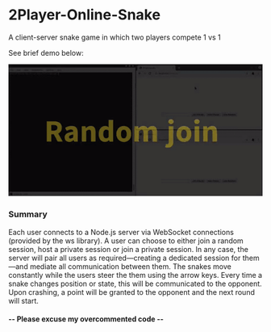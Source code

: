 # 2Player-Online-Snake
A client-server snake game in which two players compete 1 vs 1

See brief demo below:

![Demo](demo.gif)

### Summary
Each user connects to a Node.js server via WebSocket connections (provided by the ws library). A user can choose to either join a random session, host a private session or join a private session. In any case, the server will pair all users as required&mdash;creating a dedicated session for them&mdash;and mediate all communication between them. The snakes move constantly while the users steer the them using the arrow keys. Every time a snake changes position or state, this will be communicated to the opponent. Upon crashing, a point will be granted to the opponent and the next round will start.

#### -- Please excuse my overcommented code --
